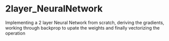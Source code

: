 # 2layer_NeuralNetwork
Implementing a 2 layer Neural Network from scratch, deriving the gradients, working through backprop to upate the weights and finally vectorizing the operation
